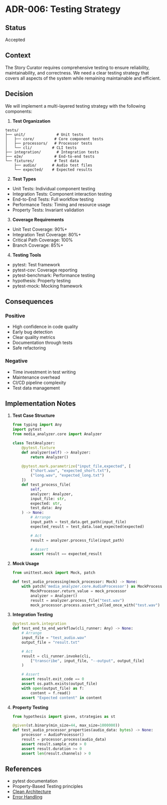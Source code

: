 # ADR-006: Testing Strategy

## Status
Accepted

## Context
The Story Curator requires comprehensive testing to ensure reliability, maintainability, and correctness. We need a clear testing strategy that covers all aspects of the system while remaining maintainable and efficient.

## Decision
We will implement a multi-layered testing strategy with the following components:

1. **Test Organization**
```
tests/
├── unit/              # Unit tests
│   ├── core/         # Core component tests
│   ├── processors/   # Processor tests
│   └── cli/         # CLI tests
├── integration/       # Integration tests
├── e2e/              # End-to-end tests
└── fixtures/         # Test data
    ├── audio/       # Audio test files
    └── expected/    # Expected results
```

2. **Test Types**
- Unit Tests: Individual component testing
- Integration Tests: Component interaction testing
- End-to-End Tests: Full workflow testing
- Performance Tests: Timing and resource usage
- Property Tests: Invariant validation

3. **Coverage Requirements**
- Unit Test Coverage: 90%+ 
- Integration Test Coverage: 80%+
- Critical Path Coverage: 100%
- Branch Coverage: 85%+

4. **Testing Tools**
- pytest: Test framework
- pytest-cov: Coverage reporting
- pytest-benchmark: Performance testing
- hypothesis: Property testing
- pytest-mock: Mocking framework

## Consequences

### Positive
- High confidence in code quality
- Early bug detection
- Clear quality metrics
- Documentation through tests
- Safe refactoring

### Negative
- Time investment in test writing
- Maintenance overhead
- CI/CD pipeline complexity
- Test data management

## Implementation Notes

1. **Test Case Structure**
   ```python
   from typing import Any
   import pytest
   from media_analyzer.core import Analyzer
   
   class TestAnalyzer:
       @pytest.fixture
       def analyzer(self) -> Analyzer:
           return Analyzer()
   
       @pytest.mark.parametrize("input_file,expected", [
           ("short.wav", "expected_short.txt"),
           ("long.wav", "expected_long.txt")
       ])
       def test_process_file(
           self,
           analyzer: Analyzer,
           input_file: str,
           expected: str,
           test_data: Any
       ) -> None:
           # Arrange
           input_path = test_data.get_path(input_file)
           expected_result = test_data.load_expected(expected)
   
           # Act
           result = analyzer.process_file(input_path)
   
           # Assert
           assert result == expected_result
   ```

2. **Mock Usage**
   ```python
   from unittest.mock import Mock, patch
   
   def test_audio_processing(mock_processor: Mock) -> None:
       with patch('media_analyzer.core.AudioProcessor') as MockProcessor:
           MockProcessor.return_value = mock_processor
           analyzer = Analyzer()
           result = analyzer.process_file("test.wav")
           mock_processor.process.assert_called_once_with("test.wav")
   ```

3. **Integration Testing**
   ```python
   @pytest.mark.integration
   def test_end_to_end_workflow(cli_runner: Any) -> None:
       # Arrange
       input_file = "test_audio.wav"
       output_file = "result.txt"
   
       # Act
       result = cli_runner.invoke(cli, 
           ["transcribe", input_file, "--output", output_file]
       )
   
       # Assert
       assert result.exit_code == 0
       assert os.path.exists(output_file)
       with open(output_file) as f:
           content = f.read()
       assert "Expected content" in content
   ```

4. **Property Testing**
   ```python
   from hypothesis import given, strategies as st
   
   @given(st.binary(min_size=44, max_size=1000000))
   def test_audio_processor_properties(audio_data: bytes) -> None:
       processor = AudioProcessor()
       result = processor.process(audio_data)
       assert result.sample_rate > 0
       assert result.duration >= 0
       assert len(result.channels) > 0
   ```

## References
- pytest documentation
- Property-Based Testing principles
- [Clean Architecture](ADR-001-core-architecture.md)
- [Error Handling](ADR-003-error-handling.md)
